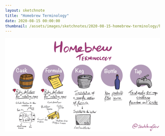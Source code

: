 ```yaml
---
layout: sketchnote
title: "Homebrew Terminology"
date: 2020-08-15 00:00:00
thumbnail: /assets/images/sketchnotes/2020-08-15-homebrew-terminology/homebrew-terminology-thumbnail.jpeg
---
```


![{{page.title}}](/assets/images/sketchnotes/2020-08-15-homebrew-terminology/homebrew-terminology.jpeg)